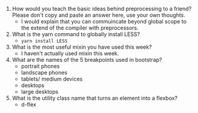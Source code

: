 1. How would you teach the basic ideas behind preprocessing to a friend?  Please don't copy and paste an answer here, use your own thoughts.
    - I would explain that you can commuincate beyond global scope to the extend of the compiler with preprocessors. 
2. What is the yarn command to globally install LESS?
    - `yarn install LESS`
3. What is the most useful mixin you have used this week?
    - I haven't actually used mixin this week.
4. What are the names of the 5 breakpoints used in bootstrap?
    - portrait phones
    - landscape phones
    - tablets/ medium devices
    - desktops
    - large desktops
5. What is the utility class name that turns an element into a flexbox?
    - d-flex
